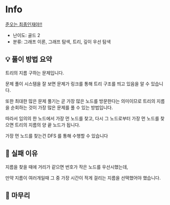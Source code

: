 # Info
[준오는 최종인재야!!](https://boj.kr/14657)

- 난이도: 골드 2
- 분류: 그래프 이론, 그래프 탐색, 트리, 깊이 우선 탐색

## 💡 풀이 방법 요약

트리의 지름 구하는 문제입니다.

문제 풀이 시스템을 잘 보면 문제가 링크를 통해 트리 구조를 띄고 있음을 알 수 있습니다.

또한 최대한 많은 문제 풀기는 곧 가장 많은 노드를 방문한다는 의미이므로 트리의 지름을 순회하는 것이 가장 많은 문제를 풀 수 있는 방법입니다.

따라서 임의의 한 노드에서 가장 먼 노드를 찾고, 다시 그 노드로부터 가장 먼 노드를 찾으면 트리의 지름의 양 끝 노드가 됩니다.

가장 먼 노드를 찾는건 DFS 를 통해 수행할 수 있습니다

## 👀 실패 이유

지름을 찾을 때에 거리가 같으면 번호가 작은 노드를 우선시했는데,

만약 지름이 여러개일때 그 중 가장 시간이 적게 걸리는 지름을 선택했어야 했습니다.

## 🙂 마무리
